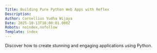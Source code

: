 ```yaml
---
Title: Building Pure Python Web Apps with Reflex
Description: 
Author: Cornellius Yudha Wijaya
Date: 2025-10-13T16:00:01.000Z
Robots: noindex,nofollow
Template: index
---
```

Discover how to create stunning and engaging applications using Python.